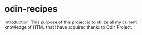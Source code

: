 # odin-recipes
Introduction:
    This purpose of this project is to utilize all my current knowledge of HTML that I have acquired thanks to Odin Project. 